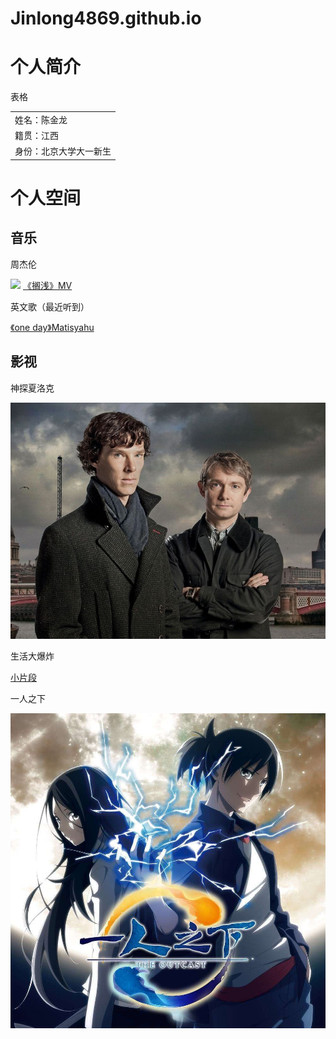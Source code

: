 # Jinlong4869.github.io
<!DOCTYPE html>
<html lang="zh-cn">
    <head>
    	<meta charset="utf-8"/>
    	<title>我的第一个网页</title>
    </head>
    <body>
    	<h1>个人简介</h1>
    	<p>表格</p>
    	<table>
    		<tr>
    			<td>姓名：陈金龙</td>
    		</tr>
    		<tr>
    			<td>籍贯：江西</td>
    		</tr>
    		<tr>
    			<td>身份：北京大学大一新生</td>
    		</tr>
    	</table>	
    	<h1>个人空间</h1>
    	<h2>音乐</h2>
    	<p>周杰伦</p>
    	<img src="https://image.baidu.com/search/detail?ct=503316480&z=0&ipn=false&word=%E5%91%A8%E6%9D%B0%E4%BC%A6&step_word=&hs=0&pn=12&spn=0&di=58630&pi=0&rn=1&tn=baiduimagedetail&is=0%2C0&istype=0&ie=utf-8&oe=utf-8&in=&cl=2&lm=-1&st=undefined&cs=47017426%2C376938455&os=1576245852%2C2561789309&simid=3336011553%2C329095678&adpicid=0&lpn=0&ln=30&fr=&fmq=1602210085331_R&fm=&ic=undefined&s=undefined&hd=undefined&latest=undefined&copyright=undefined&se=&sme=&tab=0&width=undefined&height=undefined&face=undefined&ist=&jit=&cg=star&bdtype=0&oriquery=&objurl=http%3A%2F%2Fi0.hdslb.com%2Fbfs%2Farchive%2Fbcf20074695142b2fd7d135e309c1f8db1230766.jpg&fromurl=ippr_z2C%24qAzdH3FAzdH3Ff_z%26e3Bojtk5_z%26e3Bv54AzdH3Fojtk5AzdH3F%25El%25ld%25bn%25Em%25BF%25bA%25Ec%25An%25bA%25Em%25A9%25bB%25Ec%25BA%25Ad%25Em%25AF%25lA4e%3Fiwfet1j5%3D8%26fjw6viet1j5%3D8&gsm=c&rpstart=0&rpnum=0&islist=&querylist=&force=undefined
">
    	<a href="https://www.bilibili.com/video/BV1fx411N7bU?p=55">《搁浅》MV</a>
    	<p>英文歌（最近听到）</p>
        <a href="https://music.163.com/#/song?id=21157332&autoplay=true&market=baiduhd">《one day》Matisyahu</a>
        <h2>影视</h2>
        <p>神探夏洛克</p>
        <img src="https://github.com/Jinlong4869/Jinlong4869.github.io/blob/main/e3edf80332b91635ee1d891671dc0336%20(1).jpg">
        <P>生活大爆炸</P>
        <a href="https://www.bilibili.com/video/BV1Us411V7Ly/?spm_id_from=trigger_reload">小片段</a>
        <P>一人之下</P>
        <img src="https://github.com/Jinlong4869/Jinlong4869.github.io/blob/main/ece34a8d6d80ddd15f0b96680c8519a8%20(1).jpg">
</body>       
